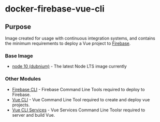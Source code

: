 # docker-firebase-vue-cli

## Purpose

Image created for usage with continuous integration systems, and contains the minimum requirements to deploy a Vue project to [Firebase](https://firebase.google.com/).

### Base Image

- [node 10 (dubnium)](https://hub.docker.com/r/library/node/) - The latest Node LTS image currently

### Other Modules

- [Firebase CLI](https://github.com/firebase/firebase-tools) - Firebase Command Line Tools required to deploy to Firebase.
- [Vue CLI](https://github.com/vuejs/vue-cli) - Vue Command Line Tool required to create and deploy vue projects.
- [Vue CLI Services](https://cli.vuejs.org/guide/cli-service.html#vue-cli-service-build) - Vue Services Command Line Toolsr required to server and build Vue.